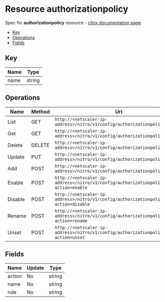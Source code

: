 # Resource authorizationpolicy

Spec for **authorizationpolicy** resource - [citrix documentation page](https://developer-docs.citrix.com/projects/netscaler-nitro-api/en/11.0/configuration/authorization/authorizationpolicy/authorizationpolicy/)

- [Key](#key)
- [Operations](#operations)
- [Fields](#fields)

## Key

| Name | Type |
|----|----|
| name | string |

## Operations

| Name | Method | Url |
|----|----|----|
| List | GET | `http://<netscaler-ip-address>/nitro/v1/config/authorizationpolicy` |
| Get | GET | `http://<netscaler-ip-address>/nitro/v1/config/authorizationpolicy/<name>` |
| Delete | DELETE | `http://<netscaler-ip-address>/nitro/v1/config/authorizationpolicy/<name>` |
| Update | PUT | `http://<netscaler-ip-address>/nitro/v1/config/authorizationpolicy` |
| Add | POST | `http://<netscaler-ip-address>/nitro/v1/config/authorizationpolicy` |
| Enable | POST | `http://<netscaler-ip-address>/nitro/v1/config/authorizationpolicy?action=enable` |
| Disable | POST | `http://<netscaler-ip-address>/nitro/v1/config/authorizationpolicy?action=disable` |
| Rename | POST | `http://<netscaler-ip-address>/nitro/v1/config/authorizationpolicy?action=rename` |
| Unset | POST | `http://<netscaler-ip-address>/nitro/v1/config/authorizationpolicy?action=unset` |

## Fields

| Name | Update | Type |
|----|----|----|
| action | No | string |
| name | No | string |
| rule | No | string |

